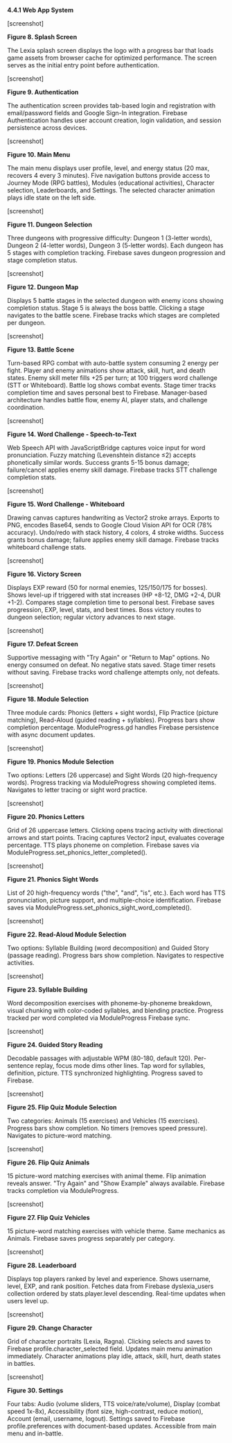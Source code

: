**4.4.1 Web App System**

[screenshot]

**Figure 8. Splash Screen**

The Lexia splash screen displays the logo with a progress bar that loads game assets from browser cache for optimized performance. The screen serves as the initial entry point before authentication.

[screenshot]

**Figure 9. Authentication**

The authentication screen provides tab-based login and registration with email/password fields and Google Sign-In integration. Firebase Authentication handles user account creation, login validation, and session persistence across devices.

[screenshot]

**Figure 10. Main Menu**

The main menu displays user profile, level, and energy status (20 max, recovers 4 every 3 minutes). Five navigation buttons provide access to Journey Mode (RPG battles), Modules (educational activities), Character selection, Leaderboards, and Settings. The selected character animation plays idle state on the left side.

[screenshot]

**Figure 11. Dungeon Selection**

Three dungeons with progressive difficulty: Dungeon 1 (3-letter words), Dungeon 2 (4-letter words), Dungeon 3 (5-letter words). Each dungeon has 5 stages with completion tracking. Firebase saves dungeon progression and stage completion status.

[screenshot]

**Figure 12. Dungeon Map**

Displays 5 battle stages in the selected dungeon with enemy icons showing completion status. Stage 5 is always the boss battle. Clicking a stage navigates to the battle scene. Firebase tracks which stages are completed per dungeon.

[screenshot]

**Figure 13. Battle Scene**

Turn-based RPG combat with auto-battle system consuming 2 energy per fight. Player and enemy animations show attack, skill, hurt, and death states. Enemy skill meter fills +25 per turn; at 100 triggers word challenge (STT or Whiteboard). Battle log shows combat events. Stage timer tracks completion time and saves personal best to Firebase. Manager-based architecture handles battle flow, enemy AI, player stats, and challenge coordination.

[screenshot]

**Figure 14. Word Challenge - Speech-to-Text**

Web Speech API with JavaScriptBridge captures voice input for word pronunciation. Fuzzy matching (Levenshtein distance ≤2) accepts phonetically similar words. Success grants 5-15 bonus damage; failure/cancel applies enemy skill damage. Firebase tracks STT challenge completion stats.

[screenshot]

**Figure 15. Word Challenge - Whiteboard**

Drawing canvas captures handwriting as Vector2 stroke arrays. Exports to PNG, encodes Base64, sends to Google Cloud Vision API for OCR (78% accuracy). Undo/redo with stack history, 4 colors, 4 stroke widths. Success grants bonus damage; failure applies enemy skill damage. Firebase tracks whiteboard challenge stats.

[screenshot]

**Figure 16. Victory Screen**

Displays EXP reward (50 for normal enemies, 125/150/175 for bosses). Shows level-up if triggered with stat increases (HP +8-12, DMG +2-4, DUR +1-2). Compares stage completion time to personal best. Firebase saves progression, EXP, level, stats, and best times. Boss victory routes to dungeon selection; regular victory advances to next stage.

[screenshot]

**Figure 17. Defeat Screen**

Supportive messaging with "Try Again" or "Return to Map" options. No energy consumed on defeat. No negative stats saved. Stage timer resets without saving. Firebase tracks word challenge attempts only, not defeats.

[screenshot]

**Figure 18. Module Selection**

Three module cards: Phonics (letters + sight words), Flip Practice (picture matching), Read-Aloud (guided reading + syllables). Progress bars show completion percentage. ModuleProgress.gd handles Firebase persistence with async document updates.

[screenshot]

**Figure 19. Phonics Module Selection**

Two options: Letters (26 uppercase) and Sight Words (20 high-frequency words). Progress tracking via ModuleProgress showing completed items. Navigates to letter tracing or sight word practice.

[screenshot]

**Figure 20. Phonics Letters**

Grid of 26 uppercase letters. Clicking opens tracing activity with directional arrows and start points. Tracing captures Vector2 input, evaluates coverage percentage. TTS plays phoneme on completion. Firebase saves via ModuleProgress.set_phonics_letter_completed().

[screenshot]

**Figure 21. Phonics Sight Words**

List of 20 high-frequency words ("the", "and", "is", etc.). Each word has TTS pronunciation, picture support, and multiple-choice identification. Firebase saves via ModuleProgress.set_phonics_sight_word_completed().

[screenshot]

**Figure 22. Read-Aloud Module Selection**

Two options: Syllable Building (word decomposition) and Guided Story (passage reading). Progress bars show completion. Navigates to respective activities.

[screenshot]

**Figure 23. Syllable Building**

Word decomposition exercises with phoneme-by-phoneme breakdown, visual chunking with color-coded syllables, and blending practice. Progress tracked per word completed via ModuleProgress Firebase sync.

[screenshot]

**Figure 24. Guided Story Reading**

Decodable passages with adjustable WPM (80-180, default 120). Per-sentence replay, focus mode dims other lines. Tap word for syllables, definition, picture. TTS synchronized highlighting. Progress saved to Firebase.

[screenshot]

**Figure 25. Flip Quiz Module Selection**

Two categories: Animals (15 exercises) and Vehicles (15 exercises). Progress bars show completion. No timers (removes speed pressure). Navigates to picture-word matching.

[screenshot]

**Figure 26. Flip Quiz Animals**

15 picture-word matching exercises with animal theme. Flip animation reveals answer. "Try Again" and "Show Example" always available. Firebase tracks completion via ModuleProgress.

[screenshot]

**Figure 27. Flip Quiz Vehicles**

15 picture-word matching exercises with vehicle theme. Same mechanics as Animals. Firebase saves progress separately per category.

[screenshot]

**Figure 28. Leaderboard**

Displays top players ranked by level and experience. Shows username, level, EXP, and rank position. Fetches data from Firebase dyslexia_users collection ordered by stats.player.level descending. Real-time updates when users level up.

[screenshot]

**Figure 29. Change Character**

Grid of character portraits (Lexia, Ragna). Clicking selects and saves to Firebase profile.character_selected field. Updates main menu animation immediately. Character animations play idle, attack, skill, hurt, death states in battles.

[screenshot]

**Figure 30. Settings**

Four tabs: Audio (volume sliders, TTS voice/rate/volume), Display (combat speed 1x-8x), Accessibility (font size, high-contrast, reduce motion), Account (email, username, logout). Settings saved to Firebase profile.preferences with document-based updates. Accessible from main menu and in-battle.
